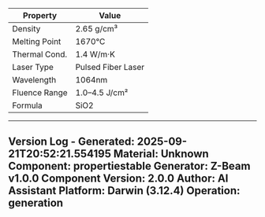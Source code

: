 | Property | Value |
|----------|-------|
| Density | 2.65 g/cm³ |
| Melting Point | 1670°C |
| Thermal Cond. | 1.4 W/m·K |
| Laser Type | Pulsed Fiber Laser |
| Wavelength | 1064nm |
| Fluence Range | 1.0–4.5 J/cm² |
| Formula | SiO2 |


---
Version Log - Generated: 2025-09-21T20:52:21.554195
Material: Unknown
Component: propertiestable
Generator: Z-Beam v1.0.0
Component Version: 2.0.0
Author: AI Assistant
Platform: Darwin (3.12.4)
Operation: generation
---